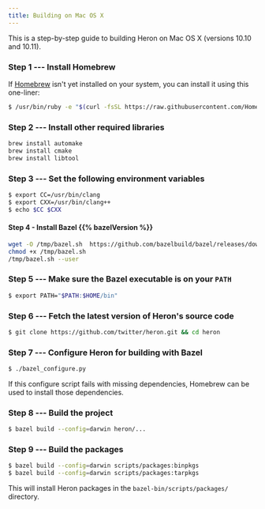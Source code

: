 ```yaml
---
title: Building on Mac OS X
---
```


This is a step-by-step guide to building Heron on Mac OS X (versions 10.10 and
  10.11).

### Step 1 --- Install Homebrew

If [Homebrew](http://brew.sh/) isn't yet installed on your system, you can
install it using this one-liner:

```bash
$ /usr/bin/ruby -e "$(curl -fsSL https://raw.githubusercontent.com/Homebrew/install/master/install)"
```

### Step 2 --- Install other required libraries

```bash
brew install automake
brew install cmake
brew install libtool
```

### Step 3 --- Set the following environment variables

```bash
$ export CC=/usr/bin/clang
$ export CXX=/usr/bin/clang++
$ echo $CC $CXX
```

#### Step 4 - Install Bazel {{% bazelVersion %}}

```bash
wget -O /tmp/bazel.sh  https://github.com/bazelbuild/bazel/releases/download/0.2.3/bazel-0.2.3-installer-darwin-x86_64.sh
chmod +x /tmp/bazel.sh
/tmp/bazel.sh --user
```

### Step 5 --- Make sure the Bazel executable is on your `PATH`

```bash
$ export PATH="$PATH:$HOME/bin"
```

### Step 6 --- Fetch the latest version of Heron's source code

```bash
$ git clone https://github.com/twitter/heron.git && cd heron
```

### Step 7 --- Configure Heron for building with Bazel

```bash
$ ./bazel_configure.py
```

If this configure script fails with missing dependencies, Homebrew can be used
to install those dependencies.

### Step 8 --- Build the project

```bash
$ bazel build --config=darwin heron/...
```

### Step 9 --- Build the packages

```bash
$ bazel build --config=darwin scripts/packages:binpkgs
$ bazel build --config=darwin scripts/packages:tarpkgs
```

This will install Heron packages in the `bazel-bin/scripts/packages/` directory.
